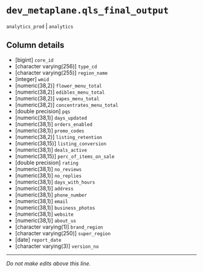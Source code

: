 # `dev_metaplane.qls_final_output`
`analytics_prod` | `analytics`

## Column details
* [bigint]    `core_id`
* [character varying(256)] `type_cd`
* [character varying(255)] `region_name`
* [integer]   `wmid`
* [numeric(38,2)] `flower_menu_total`
* [numeric(38,2)] `edibles_menu_total`
* [numeric(38,2)] `vapes_menu_total`
* [numeric(38,2)] `concentrates_menu_total`
* [double precision] `pqs`
* [numeric(38,1)] `days_updated`
* [numeric(38,1)] `orders_enabled`
* [numeric(38,1)] `promo_codes`
* [numeric(38,2)] `listing_retention`
* [numeric(38,15)] `listing_conversion`
* [numeric(38,1)] `deals_active`
* [numeric(38,15)] `perc_of_items_on_sale`
* [double precision] `rating`
* [numeric(38,1)] `no_reviews`
* [numeric(38,1)] `no_replies`
* [numeric(38,1)] `days_with_hours`
* [numeric(38,1)] `address`
* [numeric(38,1)] `phone_number`
* [numeric(38,1)] `email`
* [numeric(38,1)] `business_photos`
* [numeric(38,1)] `website`
* [numeric(38,1)] `about_us`
* [character varying(1)] `brand_region`
* [character varying(250)] `super_region`
* [date]      `report_date`
* [character varying(3)] `version_no`

-------------------------------------------------------------------------------
*Do not make edits above this line.*
